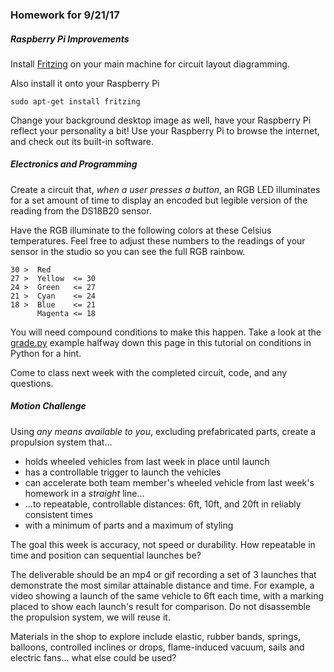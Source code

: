 ### Homework for 9/21/17

##### Raspberry Pi Improvements
Install [Fritzing](http://fritzing.org) on your main machine for circuit layout diagramming.

Also install it onto your Raspberry Pi

```
sudo apt-get install fritzing
```

Change your background desktop image as well, have your Raspberry Pi reflect your personality a bit! Use your Raspberry Pi to browse the internet, and check out its built-in software.

##### Electronics and Programming
Create a circuit that, *when a user presses a button*, an RGB LED illuminates for a set amount of time to display an encoded but legible version of the reading from the DS18B20 sensor. 

Have the RGB illuminate to the following colors at these Celsius temperatures. Feel free to adjust these numbers to the readings of your sensor in the studio so you can see the full RGB rainbow.

```
30 >  Red
27 >  Yellow  <= 30
24 >  Green   <= 27
21 >  Cyan    <= 24
18 >  Blue    <= 21
      Magenta <= 18 
```

You will need compound conditions to make this happen. Take a look at the [grade.py](https://www.digitalocean.com/community/tutorials/how-to-write-conditional-statements-in-python-3-2) example halfway down this page in this tutorial on conditions in Python for a hint.

Come to class next week with the completed circuit, code, and any questions.

##### Motion Challenge

Using *any means available to you*, excluding prefabricated parts, create a propulsion system that...

- holds wheeled vehicles from last week in place until launch
- has a controllable trigger to launch the vehicles
- can accelerate both team member's wheeled vehicle from last week's homework in a *straight* line...
- ...to repeatable, controllable distances: 6ft, 10ft, and 20ft in reliably consistent times
- with a minimum of parts and a maximum of styling

The goal this week is accuracy, not speed or durability. How repeatable in time and position can sequential launches be? 

The deliverable should be an mp4 or gif recording a set of 3 launches that demonstrate the most similar attainable distance and time. For example, a video showing a launch of the same vehicle to 6ft each time, with a marking placed to show each launch's result for comparison. Do not disassemble the propulsion system, we will reuse it. 

Materials in the shop to explore include elastic, rubber bands, springs, balloons, controlled inclines or drops, flame-induced vacuum, sails and electric fans... what else could be used?
